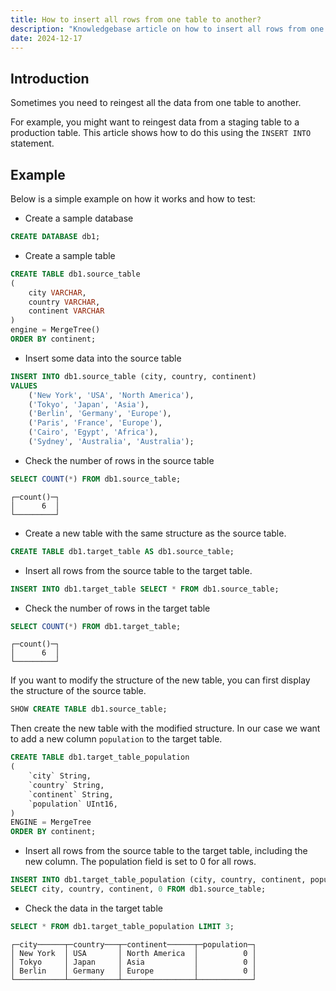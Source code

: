 ```yaml
---
title: How to insert all rows from one table to another?
description: "Knowledgebase article on how to insert all rows from one table to another."
date: 2024-12-17
---
```


## Introduction

Sometimes you need to reingest all the data from one table to another.

For example, you might want to reingest data from a staging table to a production table. This article shows how to do this using the `INSERT INTO` statement.

<!-- truncate -->

## Example

Below is a simple example on how it works and how to test:

- Create a sample database

```sql 
CREATE DATABASE db1;
```

- Create a sample table

```sql
CREATE TABLE db1.source_table
(
    city VARCHAR,
    country VARCHAR,
    continent VARCHAR
)
engine = MergeTree()
ORDER BY continent;
```

- Insert some data into the source table

```sql
INSERT INTO db1.source_table (city, country, continent)
VALUES
    ('New York', 'USA', 'North America'),
    ('Tokyo', 'Japan', 'Asia'),
    ('Berlin', 'Germany', 'Europe'),
    ('Paris', 'France', 'Europe'),
    ('Cairo', 'Egypt', 'Africa'),
    ('Sydney', 'Australia', 'Australia');
```

- Check the number of rows in the source table

```sql
SELECT COUNT(*) FROM db1.source_table;
```

```text
┌─count()─┐
│      6  │
└─────────┘
```

- Create a new table with the same structure as the source table.

```sql
CREATE TABLE db1.target_table AS db1.source_table;
```

- Insert all rows from the source table to the target table.

```sql
INSERT INTO db1.target_table SELECT * FROM db1.source_table;
```

- Check the number of rows in the target table

```sql
SELECT COUNT(*) FROM db1.target_table;
```

```text
┌─count()─┐
│      6  │
└─────────┘
```

If you want to modify the structure of the new table, you can first display the structure of the source table.

```sql
SHOW CREATE TABLE db1.source_table;
```

Then create the new table with the modified structure. In our case we want to add a new column `population` to the target table.

```sql
CREATE TABLE db1.target_table_population
(
    `city` String,
    `country` String,
    `continent` String,
    `population` UInt16,
)
ENGINE = MergeTree
ORDER BY continent;
```

- Insert all rows from the source table to the target table, including the new column. The population field is set to 0 for all rows.

```sql
INSERT INTO db1.target_table_population (city, country, continent, population)
SELECT city, country, continent, 0 FROM db1.source_table;
```

- Check the data in the target table

```sql
SELECT * FROM db1.target_table_population LIMIT 3;
```

```text
┌─city──────┬─country───┬─continent──────┬─population─┐
│ New York  │ USA       │ North America  │          0 │
│ Tokyo     │ Japan     │ Asia           │          0 │
│ Berlin    │ Germany   │ Europe         │          0 │
└───────────┴───────────┴────────────────┴────────────┘
```



